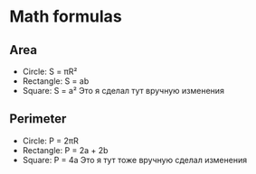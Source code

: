 # Math formulas
## Area
- Circle: S = πR²
- Rectangle: S = ab
- Square: S = a²
Это я сделал тут вручную изменения
## Perimeter
- Circle: P = 2πR
- Rectangle: P = 2a + 2b
- Square: P = 4a
Это я тут тоже вручную сделал изменения
